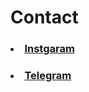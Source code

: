 <h1> Contact </h1>
<h3><li><a href="https://instagram.com/dastix">Instgaram</a></li></h3>
<h3><li><a href="https://t.me/Pwwwww">Telegram</a></li></h3>
